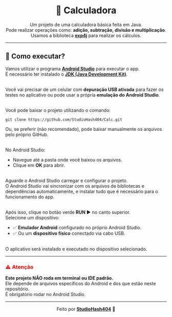 <h1 align="center">📱 Calculadora</h1>

<p align="center">
  Um projeto de uma calculadora básica feita em Java.<br>
  Pode realizar operações como: <b>adição, subtração, divisão e multiplicação</b>.<br>
  Usamos a biblioteca <a href="https://www.objecthunter.net/exp4j/" target="_blank"><b>exp4j</b></a> para realizar os cálculos.
</p>

<hr>

<h2>🚀 Como executar?</h2>

<p>
Vamos utilizar o programa <a href="https://developer.android.com/studio?hl=pt-br" target="_blank"><b>Android Studio</b></a> para executar o app.<br>
É necessário ter instalado o <a href="https://www.oracle.com/br/java/technologies/downloads/" target="_blank"><b>JDK (Java Development Kit)</b></a>.<br><br>

Você vai precisar de um celular com <b>depuração USB ativada</b> para fazer os testes no aplicativo ou pode usar a própria <b>emulação do Android Studio</b>.<br><br>

Você pode baixar o projeto utilizando o comando:<br>

<pre><code>git clone https://github.com/StudioHash404/Calc.git</code></pre>

Ou, se preferir (não recomendado), pode baixar manualmente os arquivos pelo próprio GitHub.<br><br>

No Android Studio:<br>
- Navegue até a pasta onde você baixou os arquivos.<br>
- Clique em <b>OK</b> para abrir.<br><br>

Aguarde o Android Studio carregar e configurar o projeto.<br>
O Android Studio vai sincronizar com os arquivos de bibliotecas e dependências automaticamente, e instalar tudo que é necessário para o funcionamento do app.<br><br>

Após isso, clique no botão verde <b>RUN ▶️</b> no canto superior.<br>
Selecione um dispositivo:<br>
- ✅ <b>Emulador Android</b> configurado no próprio Android Studio.<br>
- ✅ Ou um <b>dispositivo físico</b> conectado via cabo USB.<br><br>

O aplicativo será instalado e executado no dispositivo selecionado.
</p>

<hr>

<h3 style="color: red;">⚠️ Atenção</h3>

<p>
<b>Este projeto NÃO roda em terminal ou IDE padrão.</b><br>
Ele depende de arquivos específicos do Android e dos que estão neste repositório.<br>
É obrigatório rodar no Android Studio.
</p>

<hr>

<p align="center">
  Feito por <b><a href="https://github.com/StudioHash404">StudioHash404</a></b> 🚀
</p>
